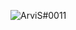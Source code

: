 ![ArviS#0011](https://user-images.githubusercontent.com/69751083/197002147-1f1f2e81-8b09-4217-a3e4-3fd65188b9cd.png)
